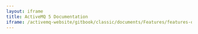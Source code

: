 ```yaml
---
layout: iframe
title: ActiveMQ 5 Documentation
iframe: /activemq-website/gitbook/classic/documents/Features/features-overview.html
---
```

